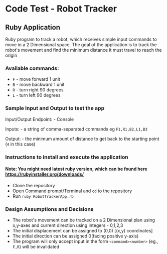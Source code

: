 # Code Test - Robot Tracker
## Ruby Application
 Ruby program to track a robot, which receives simple input commands to move in a 2 Dimensional space. 
 The goal of the application is to track the robot's movement and find the minimum distance it must travel to reach the origin

 ### Available commands:
* `F` - move forward 1 unit
* `B` - move backward 1 unit
* `R` - turn right 90 degrees
* `L` - turn left 90 degrees

### Sample Input and Output to test the app
Input/Output Endpoint: - Console

Inputs: - a string of comma-separated commands eg `F1,R1,B2,L1,B3`

Output: - the minimum amount of distance to get back to the starting point (`4` in this case)

### Instructions to install and execute the application
#### Note: You might need latest ruby version, which can be found here https://rubyinstaller.org/downloads/
* Clone the repository
* Open Command prompt/Terminal and `cd` to the repository
* Run  `ruby RobotTrackerApp.rb`

### Design Assumptions and Decisions
* The robot's movement can be tracked on a 2 Dimensional plan using x,y-axes and current direction using integers - 0,1,2,3
* The initial displacement can be assigned to (0,0) [(x,y) coordinates]
* The initial direction can be assigned 0(facing positive y-axis)
* The program will only accept input in the form `<command><number>` (eg., `F,R`) will be invalidated


